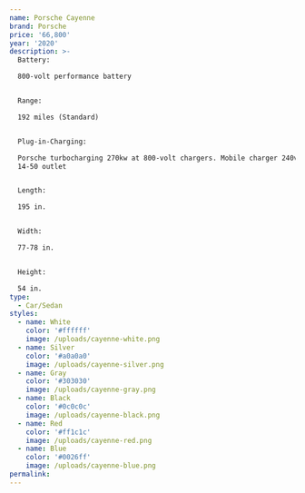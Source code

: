 ```yaml
---
name: Porsche Cayenne
brand: Porsche
price: '66,800'
year: '2020'
description: >-
  Battery:

  800-volt performance battery


  Range:

  192 miles (Standard)


  Plug-in-Charging:

  Porsche turbocharging 270kw at 800-volt chargers. Mobile charger 240v NEMA
  14-50 outlet


  Length:

  195 in.


  Width:

  77-78 in.


  Height:

  54 in.
type:
  - Car/Sedan
styles:
  - name: White
    color: '#ffffff'
    image: /uploads/cayenne-white.png
  - name: Silver
    color: '#a0a0a0'
    image: /uploads/cayenne-silver.png
  - name: Gray
    color: '#303030'
    image: /uploads/cayenne-gray.png
  - name: Black
    color: '#0c0c0c'
    image: /uploads/cayenne-black.png
  - name: Red
    color: '#ff1c1c'
    image: /uploads/cayenne-red.png
  - name: Blue
    color: '#0026ff'
    image: /uploads/cayenne-blue.png
permalink:
---
```


